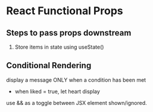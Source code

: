 # React Functional Props

## Steps to pass props downstream

1. Store items in state using useState()

## Conditional Rendering

display a message ONLY when a condition has been met

- when liked = true, let heart display

use && as a toggle between JSX element shown/ignored.
